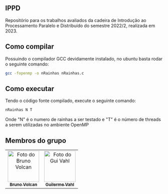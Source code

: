 ## IPPD
Repositório para os trabalhos avaliados da cadeira de Introdução ao Processamento Paralelo e Distribuído do semestre 2022/2, realizada em 2023.

## Como compilar
Possuindo o compilador GCC devidamente instalado, no ubuntu basta rodar o seguinte comando:

```bash
gcc -fopenmp -o nRainhas nRainhas.c
```
## Como executar
Tendo o código fonte compilado, execute o seguinte comando:

```bash
nRainhas N T
```
Onde "N" é o numero de rainhas a ser testado e "T" é o número de threads a serem utilizadas no ambiente OpenMP

## Membros do grupo

<table>
  <tr>
   <td align="center">
      <a href="#">
        <img src="https://avatars.githubusercontent.com/u/58444261?v=4" width="100px;" alt="Foto do Bruno Volcan"/><br>
        <sub>
          <b>Bruno Volcan</b>
        </sub>
      </a>
    </td>
    <td align="center">
      <a href="#">
        <img src="https://avatars.githubusercontent.com/u/35015195?v=4" width="100px;" alt="Foto do Gui Vahl"/><br>
        <sub>
          <b>Guilerme Vahl</b>
        </sub>
      </a>
    </td>
  </tr>
</table>
